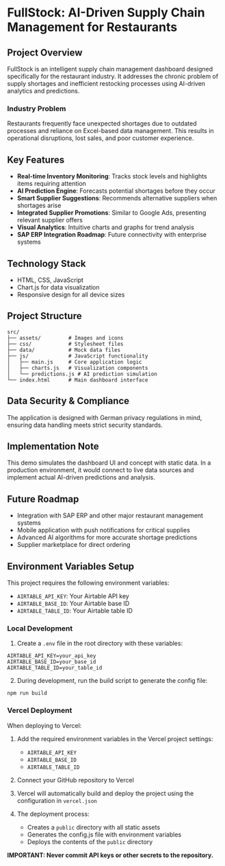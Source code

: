 # FullStock: AI-Driven Supply Chain Management for Restaurants

## Project Overview
FullStock is an intelligent supply chain management dashboard designed specifically for the restaurant industry. It addresses the chronic problem of supply shortages and inefficient restocking processes using AI-driven analytics and predictions.

### Industry Problem
Restaurants frequently face unexpected shortages due to outdated processes and reliance on Excel-based data management. This results in operational disruptions, lost sales, and poor customer experience.

## Key Features

- **Real-time Inventory Monitoring**: Tracks stock levels and highlights items requiring attention
- **AI Prediction Engine**: Forecasts potential shortages before they occur
- **Smart Supplier Suggestions**: Recommends alternative suppliers when shortages arise
- **Integrated Supplier Promotions**: Similar to Google Ads, presenting relevant supplier offers
- **Visual Analytics**: Intuitive charts and graphs for trend analysis
- **SAP ERP Integration Roadmap**: Future connectivity with enterprise systems

## Technology Stack

- HTML, CSS, JavaScript
- Chart.js for data visualization
- Responsive design for all device sizes

## Project Structure

```
src/
├── assets/         # Images and icons
├── css/            # Stylesheet files
├── data/           # Mock data files
├── js/             # JavaScript functionality
│   ├── main.js     # Core application logic
│   ├── charts.js   # Visualization components
│   └── predictions.js # AI prediction simulation
└── index.html      # Main dashboard interface
```

## Data Security & Compliance
The application is designed with German privacy regulations in mind, ensuring data handling meets strict security standards.

## Implementation Note
This demo simulates the dashboard UI and concept with static data. In a production environment, it would connect to live data sources and implement actual AI-driven predictions and analysis.

## Future Roadmap
- Integration with SAP ERP and other major restaurant management systems
- Mobile application with push notifications for critical supplies
- Advanced AI algorithms for more accurate shortage predictions
- Supplier marketplace for direct ordering

## Environment Variables Setup

This project requires the following environment variables:

- `AIRTABLE_API_KEY`: Your Airtable API key
- `AIRTABLE_BASE_ID`: Your Airtable base ID
- `AIRTABLE_TABLE_ID`: Your Airtable table ID

### Local Development

1. Create a `.env` file in the root directory with these variables:
```
AIRTABLE_API_KEY=your_api_key
AIRTABLE_BASE_ID=your_base_id
AIRTABLE_TABLE_ID=your_table_id
```

2. During development, run the build script to generate the config file:
```
npm run build
```

### Vercel Deployment

When deploying to Vercel:

1. Add the required environment variables in the Vercel project settings:
   - `AIRTABLE_API_KEY`
   - `AIRTABLE_BASE_ID`
   - `AIRTABLE_TABLE_ID`
   
2. Connect your GitHub repository to Vercel
   
3. Vercel will automatically build and deploy the project using the configuration in `vercel.json`

4. The deployment process:
   - Creates a `public` directory with all static assets
   - Generates the config.js file with environment variables
   - Deploys the contents of the `public` directory

**IMPORTANT: Never commit API keys or other secrets to the repository.**
